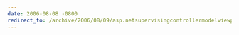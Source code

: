 ```yaml
---
date: 2006-08-08 -0800
redirect_to: /archive/2006/08/09/asp.netsupervisingcontrollermodelviewpresenterfromschematictounitteststocode.aspx/
---
```

